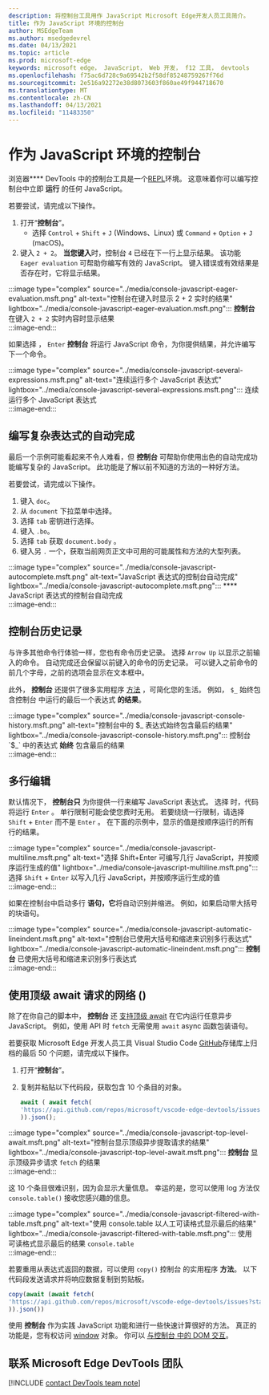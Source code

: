```yaml
---
description: 将控制台工具用作 JavaScript Microsoft Edge开发人员工具简介。
title: 作为 JavaScript 环境的控制台
author: MSEdgeTeam
ms.author: msedgedevrel
ms.date: 04/13/2021
ms.topic: article
ms.prod: microsoft-edge
keywords: microsoft edge， JavaScript， Web 开发， f12 工具， devtools
ms.openlocfilehash: f75ac6d728c9a69542b2f58df85248759267f76d
ms.sourcegitcommit: 2e516a92272e38d8073603f860ae49f944718670
ms.translationtype: MT
ms.contentlocale: zh-CN
ms.lasthandoff: 04/13/2021
ms.locfileid: "11483350"
---
```

# <a name="the-console-as-a-javascript-environment"></a>作为 JavaScript 环境的控制台  

浏览器**** DevTools 中的控制台工具是一个[REPL][WikiReadEvalPrintLoop]环境。  这意味着你可以编写控制台中立即 **运行** 的任何 JavaScript。

若要尝试，请完成以下操作。  

1.  打开“**控制台**”。  
    *   选择 `Control` + `Shift` + `J` \(Windows、Linux\) 或 `Command` + `Option` + `J` \(macOS\)。  
1.  键入 `2 + 2`。  **当您键入**时，控制台 `4` 已经在下一行上显示结果。  该功能 `Eager evaluation` 可帮助你编写有效的 JavaScript。  键入错误或有效结果是否存在时，它将显示结果。  

:::image type="complex" source="../media/console-javascript-eager-evaluation.msft.png" alt-text="控制台在键入时显示 2 + 2 实时的结果" lightbox="../media/console-javascript-eager-evaluation.msft.png":::
   **控制台** 在键入 `2 + 2` 实时内容时显示结果  
:::image-end:::  

如果选择 ， `Enter` **控制台** 将运行 JavaScript 命令，为你提供结果，并允许编写下一个命令。  

:::image type="complex" source="../media/console-javascript-several-expressions.msft.png" alt-text="连续运行多个 JavaScript 表达式" lightbox="../media/console-javascript-several-expressions.msft.png":::
   连续运行多个 JavaScript 表达式  
:::image-end:::  

## <a name="autocompletion-to-write-complex-expressions"></a>编写复杂表达式的自动完成

最后一个示例可能看起来不令人难看，但 **控制台** 可帮助你使用出色的自动完成功能编写复杂的 JavaScript。  此功能是了解以前不知道的方法的一种好方法。  

若要尝试，请完成以下操作。  

1.  键入 `doc`。  
1.  从 `document` 下拉菜单中选择。  
1.  选择 `tab` 密钥进行选择。  
1.  键入 `.bo`。  
1.  选择 `tab` 获取 `document.body` 。  
1.  键入另 `.` 一个，获取当前网页正文中可用的可能属性和方法的大型列表。  

:::image type="complex" source="../media/console-javascript-autocomplete.msft.png" alt-text="JavaScript 表达式的控制台自动完成" lightbox="../media/console-javascript-autocomplete.msft.png":::
   **** JavaScript 表达式的控制台自动完成  
:::image-end:::  

## <a name="console-history"></a>控制台历史记录

与许多其他命令行体验一样，您也有命令历史记录。  选择 `Arrow Up` 以显示之前输入的命令。  自动完成还会保留以前键入的命令的历史记录。  可以键入之前命令的前几个字母，之前的选项会显示在文本框中。  

此外， **控制台** 还提供了很多实用程序 [方法][DevtoolsConsoleUtilities] ，可简化您的生活。  例如， `$_` 始终包含控制台 中运行的最后一个表达式 **的结果**。

:::image type="complex" source="../media/console-javascript-console-history.msft.png" alt-text="控制台中的 $_ 表达式始终包含最后的结果" lightbox="../media/console-javascript-console-history.msft.png":::
    控制台 `$_` 中的表达式 **始终** 包含最后的结果  
:::image-end:::  

## <a name="multiline-edits"></a>多行编辑

默认情况下， **控制台只** 为你提供一行来编写 JavaScript 表达式。  选择 时，代码将运行 `Enter` 。 单行限制可能会使您费时无用。  若要绕绕一行限制，请选择 `Shift` + `Enter` 而不是 `Enter` 。  在下面的示例中，显示的值是按顺序运行的所有行的结果。  

:::image type="complex" source="../media/console-javascript-multiline.msft.png" alt-text="选择 Shift+Enter 可编写几行 JavaScript，并按顺序运行生成的值" lightbox="../media/console-javascript-multiline.msft.png":::
   选择 `Shift` + `Enter` 以写入几行 JavaScript，并按顺序运行生成的值  
:::image-end:::  

如果在控制台中启动多行 **语句，它**将自动识别并缩进。  例如，如果启动带大括号的块语句。  

:::image type="complex" source="../media/console-javascript-automatic-lineindent.msft.png" alt-text="控制台已使用大括号和缩进来识别多行表达式" lightbox="../media/console-javascript-automatic-lineindent.msft.png":::
    **控制台** 已使用大括号和缩进来识别多行表达式  
:::image-end:::  

## <a name="network-requests-using-top-level-await"></a>使用顶级 await 请求的网络 ()   

除了在你自己的脚本中， **控制台** 还 [支持顶级 await][GithubTc39ProposalTopLevelAwait] 在它内运行任意异步 JavaScript。  例如，使用 API 时 `fetch` 无需使用 `await` async 函数包装语句。  

若要获取 Microsoft Edge 开发人员工具 Visual Studio Code [GitHub][GithubMicrosoftVscodeEdgeDevtools]存储库上归档的最后 50 个问题，请完成以下操作。  

1.  打开“**控制台**”。  
1.  复制并粘贴以下代码段，获取包含 10 个条目的对象。  
    
    ```javascript
    await ( await fetch(
    'https://api.github.com/repos/microsoft/vscode-edge-devtools/issues?state=all&per_page=50&page=1'
    )).json();
    ```  
    
:::image type="complex" source="../media/console-javascript-top-level-await.msft.png" alt-text="控制台显示顶级异步提取请求的结果" lightbox="../media/console-javascript-top-level-await.msft.png":::
    **控制台** 显示顶级异步请求 `fetch` 的结果  
:::image-end:::  

这 10 个条目很难识别，因为会显示大量信息。  幸运的是，您可以使用 log 方法仅 `console.table()` 接收您感兴趣的信息。  

:::image type="complex" source="../media/console-javascript-filtered-with-table.msft.png" alt-text="使用 console.table 以人工可读格式显示最后的结果" lightbox="../media/console-javascript-filtered-with-table.msft.png":::
    使用 可读格式显示最后的结果 `console.table`  
:::image-end:::  

若要重用从表达式返回的数据，可以使用 `copy()` 控制台 的实用程序 **方法**。  以下代码段发送请求并将响应数据复制到剪贴板。  

```javascript
copy(await (await fetch(
'https://api.github.com/repos/microsoft/vscode-edge-devtools/issues?state=all&per_page=50&page=1'
)).json())
```  

使用 **控制台** 作为实践 JavaScript 功能和进行一些快速计算很好的方法。  真正的功能是，您有权访问 [window][MdnDocsWebApiWindow] 对象。  你可以 [与控制台 中的 DOM 交互][DevtoolsConsoleConsoleDomInteraction]。  

## <a name="getting-in-touch-with-the-microsoft-edge-devtools-team"></a>联系 Microsoft Edge DevTools 团队  

[!INCLUDE [contact DevTools team note](../includes/contact-devtools-team-note.md)]  

<!-- links -->  

[DevtoolsConsoleConsoleDomInteraction]: ./console-dom-interaction.md "使用控制台与 DOM 服务器|Microsoft Docs"  
[DevtoolsConsoleUtilities]: ./utilities.md "控制台实用程序 API 参考 | Microsoft Docs"  

[GithubMicrosoftVscodeEdgeDevtools]: https://github.com/microsoft/vscode-edge-devtools "microsoft/vscode-edge-devtools | GitHub"  

[GithubTc39ProposalTopLevelAwait]: https://github.com/tc39/proposal-top-level-await "ECMAScript 建议：顶级 await - tc39/proposal-top-level-await |GitHub"

[MdnDocsWebApiWindow]: https://developer.mozilla.org/docs/Web/API/Window "窗口|MDN"  

[WikiReadEvalPrintLoop]: https://en.wikipedia.org/wiki/Read%E2%80%93eval%E2%80%93print_loop "Read-eval–print 循环|Wikipedia"  
